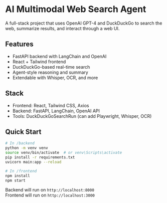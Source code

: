 # AI Multimodal Web Search Agent

A full-stack project that uses OpenAI GPT-4 and DuckDuckGo to search the web, summarize results, and interact through a web UI.

## Features
- FastAPI backend with LangChain and OpenAI
- React + Tailwind frontend
- DuckDuckGo-based real-time search
- Agent-style reasoning and summary
- Extendable with Whisper, OCR, and more

## Stack
- Frontend: React, Tailwind CSS, Axios
- Backend: FastAPI, LangChain, OpenAI API
- Tools: DuckDuckGoSearchRun (can add Playwright, Whisper, OCR)

## Quick Start

```bash
# In /backend
python -m venv venv
source venv/bin/activate  # or venv\Scripts\activate
pip install -r requirements.txt
uvicorn main:app --reload

# In /frontend
npm install
npm start
```

Backend will run on `http://localhost:8000`  
Frontend will run on `http://localhost:3000`
